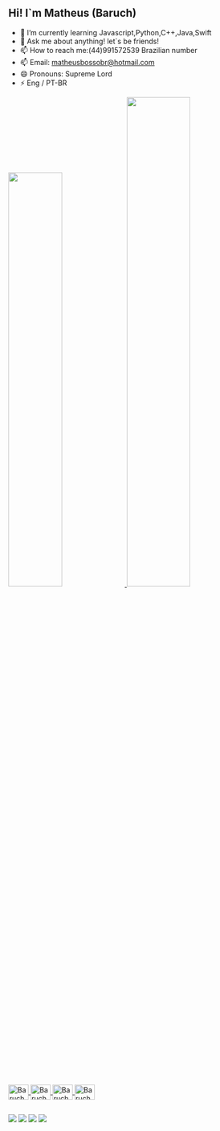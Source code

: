 ## Hi! I`m Matheus (Baruch)
- 🌱 I’m currently learning Javascript,Python,C++,Java,Swift
- 💬 Ask me about anything! let`s be friends! 
- 📫 How to reach me:(44)991572539 Brazilian number
- 📫 Email: matheusbossobr@hotmail.com 
- 😄 Pronouns: Supreme Lord
- ⚡ Eng / PT-BR


 <div>
  <a href="https://github.com/BaruchManiac">
  <img width="46%" src="https://github-readme-stats.vercel.app/api?username=BaruchManiac&show_icons=true&theme=algolia&include_all_commits=true&count_private=true"/>
  <img width="50%" src="https://github-readme-stats.vercel.app/api/top-langs/?username=BaruchManiac&layout=compact&langs_count=16&theme=algolia"/>
</div>
<div style="display: inline_block"><br>
   <img align="center" alt="Baruch-C++" height="30" width="40" src="https://cdn.jsdelivr.net/gh/devicons/devicon@latest/icons/cplusplus/cplusplus-original.svg">
   <img align="center" alt="Baruch-Java" height="30" width="40" src="https://cdn.jsdelivr.net/gh/devicons/devicon@latest/icons/java/java-original.svg" >
   <img align="center" alt="Baruch-Swift" height="30" width="40" src="https://cdn.jsdelivr.net/gh/devicons/devicon@latest/icons/swift/swift-original.svg">
   <img align="center" alt="Baruch-Kotlin" height="30" width="40" src="https://cdn.jsdelivr.net/gh/devicons/devicon@latest/icons/kotlin/kotlin-original.svg">
          
            
</div>

 ##
 
<div> 
  <a href="https://www.instagram.com/matheus.bosso1/?hl=pt-br" target="_blank"><img src="https://img.shields.io/badge/-Instagram-%23E4405F?style=for-the-badge&logo=instagram&logoColor=white" target="_blank"></a>
  <a href = "mailto:matheusbossobr@hotmail.com"><img src="https://img.shields.io/badge/Microsoft_Outlook-0078D4?style=for-the-badge&logo=microsoft-outlook&logoColor=white"></a>
  <a href="https://www.linkedin.com/in/bossobaruch/" target="_blank"><img src="https://img.shields.io/badge/-LinkedIn-%230077B5?style=for-the-badge&logo=linkedin&logoColor=white" target="_blank"></a> 
  <a href="https://wa.me/5544991572539" target="_blank"><img src="https://img.shields.io/badge/WhatsApp-25D366?style=for-the-badge&logo=whatsapp&logoColor=white" target="_blank"></a> 
 
</div>
